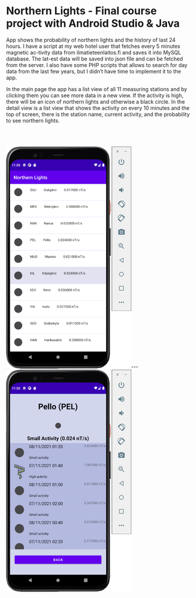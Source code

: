 # Northern Lights - Final course project with Android Studio & Java

App shows the probability of northern lights and the history of last 24 hours. I have a script at my web hotel user that fetches every 5 minutes magnetic ac-tivity data from ilmatieteenlaitos.fi and saves it into MySQL database. The lat-est data will be saved into json file and can be fetched from the server. I also have some PHP scripts that allows to search for day data from the last few years, but I didn’t have time to implement it to the app.

In the main page the app has a list view of all 11 measuring stations and by clicking them you can see more data in a new view. If the activity is high, there will be an icon of northern lights and otherwise a black circle. In the detail view is a list view that shows the activity on every 10 minutes and the top of screen, there is the station name, current activity, and the probability to see northern lights.

<br/><br/>

<img alt="simulator 1" src="readme_images/1_simulator.png" height="600px">---
<img alt="simulator 2" src="readme_images/2_simulator.png" height="600px">
